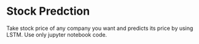 # Stock Predction
Take stock price of any company you want and predicts
its price by using LSTM. Use only jupyter notebook code.